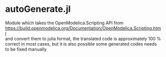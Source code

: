 # autoGenerate.jl
Module which takes the OpenModelica.Scripting API from https://build.openmodelica.org/Documentation/OpenModelica.Scripting.html     
and convert them to julia format, the translated code is approximately 100 % correct in most cases, but it is also possible some generated codes needs to be fixed manually
